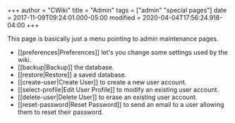 +++
author = "CWiki"
title = "Admin"
tags = ["admin" "special pages"]
date = 2017-11-09T09:24:01.000-05:00
modified = 2020-04-04T17:56:24.918-04:00
+++

This page is basically just a menu pointing to admin maintenance pages.

* [[preferences|Preferences]] let's you change some settings used by the wiki.
* [[backup|Backup]] the database.
* [[restore|Restore]] a saved database.
* [[create-user|Create User]] to create a new user account.
* [[select-profile|Edit User Profile]] to modify an existing user account.
* [[delete-user|Delete User]] to erase an existing user account.
* [[reset-password|Reset Password]] to send an email to a user allowing them to reset their password.